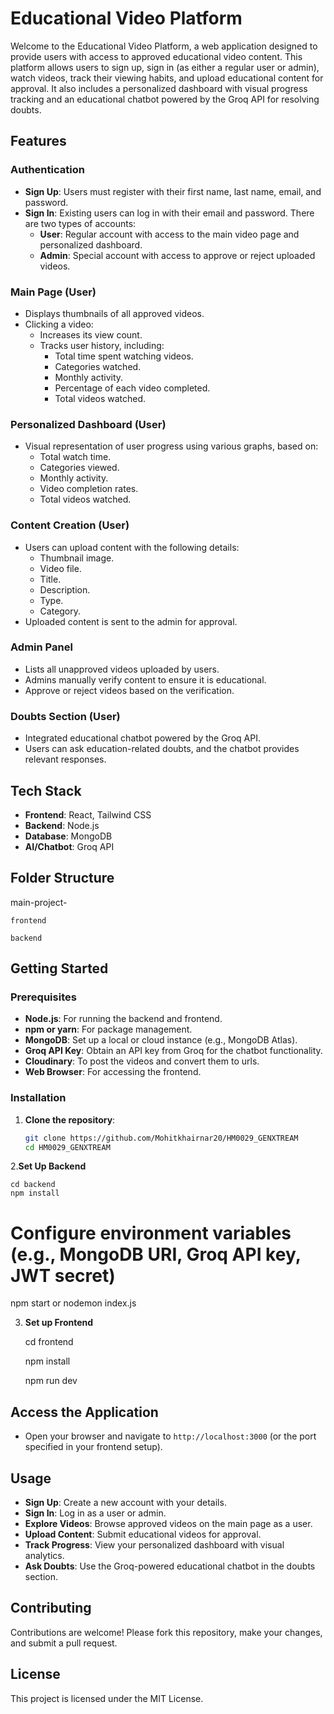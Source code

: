 # Educational Video Platform

Welcome to the Educational Video Platform, a web application designed to provide users with access to approved educational video content. This platform allows users to sign up, sign in (as either a regular user or admin), watch videos, track their viewing habits, and upload educational content for approval. It also includes a personalized dashboard with visual progress tracking and an educational chatbot powered by the Groq API for resolving doubts.

## Features

### Authentication
- **Sign Up**: Users must register with their first name, last name, email, and password.
- **Sign In**: Existing users can log in with their email and password. There are two types of accounts:
  - **User**: Regular account with access to the main video page and personalized dashboard.
  - **Admin**: Special account with access to approve or reject uploaded videos.

### Main Page (User)
- Displays thumbnails of all approved videos.
- Clicking a video:
  - Increases its view count.
  - Tracks user history, including:
    - Total time spent watching videos.
    - Categories watched.
    - Monthly activity.
    - Percentage of each video completed.
    - Total videos watched.

### Personalized Dashboard (User)
- Visual representation of user progress using various graphs, based on:
  - Total watch time.
  - Categories viewed.
  - Monthly activity.
  - Video completion rates.
  - Total videos watched.

### Content Creation (User)
- Users can upload content with the following details:
  - Thumbnail image.
  - Video file.
  - Title.
  - Description.
  - Type.
  - Category.
- Uploaded content is sent to the admin for approval.

### Admin Panel
- Lists all unapproved videos uploaded by users.
- Admins manually verify content to ensure it is educational.
- Approve or reject videos based on the verification.

### Doubts Section (User)
- Integrated educational chatbot powered by the Groq API.
- Users can ask education-related doubts, and the chatbot provides relevant responses.

## Tech Stack
- **Frontend**: React, Tailwind CSS
- **Backend**: Node.js
- **Database**: MongoDB
- **AI/Chatbot**: Groq API

## Folder Structure
main-project-

    frontend
  
    backend

## Getting Started

### Prerequisites
- **Node.js**: For running the backend and frontend.
- **npm or yarn**: For package management.
- **MongoDB**: Set up a local or cloud instance (e.g., MongoDB Atlas).
- **Groq API Key**: Obtain an API key from Groq for the chatbot functionality.
- **Cloudinary**: To post the videos and convert them to urls.
- **Web Browser**: For accessing the frontend.

### Installation
1. **Clone the repository**:
   ```bash
   git clone https://github.com/Mohitkhairnar20/HM0029_GENXTREAM
   cd HM0029_GENXTREAM
2.**Set Up Backend**

    cd backend
    npm install
# Configure environment variables (e.g., MongoDB URI, Groq API key, JWT secret)
npm start or nodemon index.js

3. **Set up Frontend**
   
     cd frontend
   
     npm install
   
     npm run dev
   
## Access the Application
- Open your browser and navigate to `http://localhost:3000` (or the port specified in your frontend setup).

## Usage
- **Sign Up**: Create a new account with your details.
- **Sign In**: Log in as a user or admin.
- **Explore Videos**: Browse approved videos on the main page as a user.
- **Upload Content**: Submit educational videos for approval.
- **Track Progress**: View your personalized dashboard with visual analytics.
- **Ask Doubts**: Use the Groq-powered educational chatbot in the doubts section.

 ## Contributing
Contributions are welcome! Please fork this repository, make your changes, and submit a pull request.

## License
This project is licensed under the MIT License.
